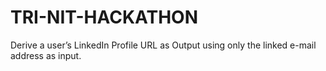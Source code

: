 # TRI-NIT-HACKATHON
 Derive a user’s LinkedIn Profile URL as Output  using only the linked e-mail address as input.
